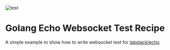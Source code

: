 ![test](https://github.com/tungquach/go-echo-websocket-test-recipe/workflows/test/badge.svg)
# Golang Echo Websocket Test Recipe

A simple example to show how to write websocket test for [labstack/echo](https://github.com/labstack/echo)
